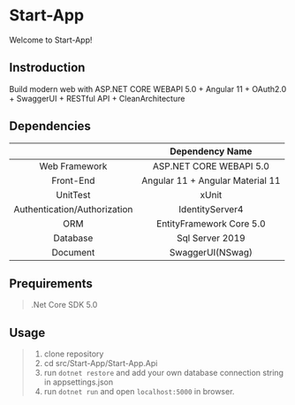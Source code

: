 # Start-App

Welcome to Start-App!

## Instroduction
Build modern web with ASP.NET CORE WEBAPI 5.0 + Angular 11 + OAuth2.0 + SwaggerUI + RESTful API + CleanArchitecture

## Dependencies

||Dependency Name|
|:----:|:----:|
|Web Framework|ASP.NET CORE WEBAPI 5.0|
|Front-End|Angular 11 + Angular Material 11|
|UnitTest| xUnit|
|Authentication/Authorization|IdentityServer4|
|ORM|EntityFramework Core 5.0|
|Database|Sql Server 2019|
|Document|SwaggerUI(NSwag)|


## Prequirements

> .Net Core SDK 5.0

## Usage

> 1. clone repository
> 2. cd src/Start-App/Start-App.Api
> 3. run `dotnet restore` and add your own database connection string in appsettings.json  
> 4. run `dotnet run` and open `localhost:5000` in browser.


